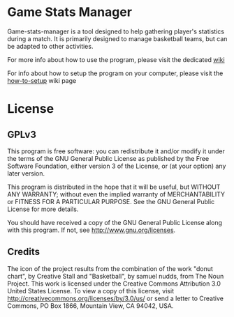 Game Stats Manager
==================
Game-stats-manager is a tool designed to help gathering player's statistics
during a match. It is primarily designed to manage
basketball teams, but can be adapted to other activities.

For more info about how to use the program, please visit the dedicated 
[wiki](http://gitlab.com/mrollet/game-stats-manager/wikis/doc)

For info about how to setup the program on your computer, please visit the
[how-to-setup](http://gitlab.com/mrollet/game-stats-manager/wikis/how-to-setup)
wiki page

License
==================
GPLv3
------------------
This program is free software: you can redistribute it and/or modify
it under the terms of the GNU General Public License as published by
the Free Software Foundation, either version 3 of the License, or
(at your option) any later version.

This program is distributed in the hope that it will be useful,
but WITHOUT ANY WARRANTY; without even the implied warranty of
MERCHANTABILITY or FITNESS FOR A PARTICULAR PURPOSE.  See the
GNU General Public License for more details.

You should have received a copy of the GNU General Public License
along with this program.  If not, see http://www.gnu.org/licenses.

Credits
------------------
The icon of the project results from the combination of the work "donut chart", by Creative Stall
and "Basketball", by samuel nudds, from The Noun Project. This work is licensed
under the Creative Commons Attribution 3.0 United States License. To view a copy
of this license, visit http://creativecommons.org/licenses/by/3.0/us/ or send a 
letter to Creative Commons, PO Box 1866, Mountain View, CA 94042, USA.